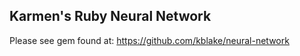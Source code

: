 ## Karmen's Ruby Neural Network

Please see gem found at: https://github.com/kblake/neural-network

